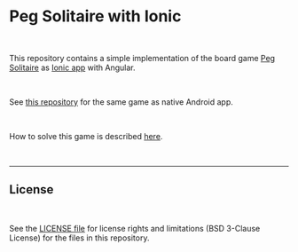 # Peg Solitaire with Ionic #

<br>

This repository contains a simple implementation of the board game [Peg Solitaire](https://en.wikipedia.org/wiki/Peg_solitaire)
as [Ionic app](https://ionicframework.com/) with Angular.

<br>

See [this repository](https://github.com/MDecker-MobileComputing/Android_PegSolitaire) for the same game as native Android app.

<br>

How to solve this game is described [here](https://www.wikihow.com/Win-the-Peg-Solitaire-Game-(English-Board)).

<br>

----

## License ##

<br>

See the [LICENSE file](LICENSE.md) for license rights and limitations (BSD 3-Clause License) for the files in this repository.

<br>

